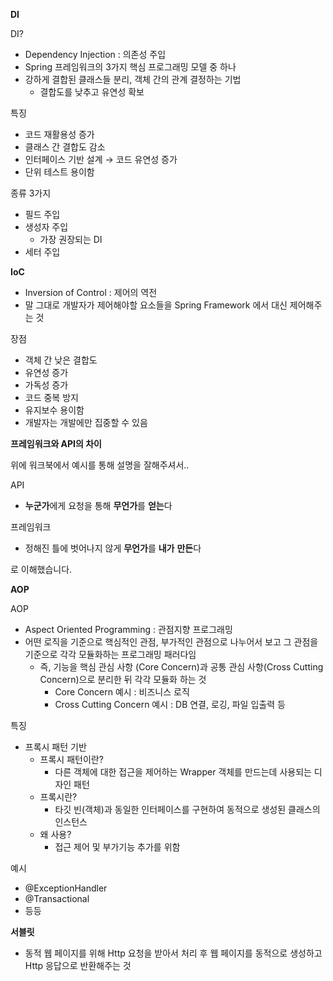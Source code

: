 **DI**

DI?

- Dependency Injection : 의존성 주입
- Spring 프레임워크의 3가지 핵심 프로그래밍 모델 중 하나
- 강하게 결합된 클래스들 분리, 객체 간의 관계 결정하는 기법
    - 결합도를 낮추고 유연성 확보

특징

- 코드 재활용성 증가
- 클래스 간 결합도 감소
- 인터페이스 기반 설계 → 코드 유연성 증가
- 단위 테스트 용이함

종류 3가지

- 필드 주입
- 생성자 주입
    - 가장 권장되는 DI
- 세터 주입

**IoC**
- Inversion of Control : 제어의 역전
- 말 그대로 개발자가 제어해야할 요소들을 Spring Framework 에서 대신 제어해주는 것

장점

- 객체 간 낮은 결합도
- 유연성 증가
- 가독성 증가
- 코드 중복 방지
- 유지보수 용이함
- 개발자는 개발에만 집중할 수 있음

**프레임워크와 API의 차이**

위에 워크북에서 예시를 통해 설명을 잘해주셔서..

API

- **누군가**에게 요청을 통해 **무언가**를 **얻는**다

프레임워크

- 정해진 틀에 벗어나지 않게 **무언가**를 **내가** **만든**다

로 이해했습니다.

**AOP**

AOP

- Aspect Oriented Programming : 관점지향 프로그래밍
- 어떤 로직을 기준으로 핵심적인 관점, 부가적인 관점으로 나누어서 보고 그 관점을 기준으로 각각 모듈화하는 프로그래밍 패러다임
    - 즉, 기능을 핵심 관심 사항 (Core Concern)과 공통 관심 사항(Cross Cutting Concern)으로 분리한 뒤 각각 모듈화 하는 것
        - Core Concern 예시 : 비즈니스 로직
        - Cross Cutting Concern 예시 : DB 연결, 로깅, 파일 입출력 등


특징

- 프록시 패턴 기반
    - 프록시 패턴이란?
        - 다른 객체에 대한 접근을 제어하는 Wrapper 객체를 만드는데 사용되는 디자인 패턴
    - 프록시란?
        - 타깃 빈(객체)과 동일한 인터페이스를 구현하여 동적으로 생성된 클래스의 인스턴스
    - 왜 사용?
        - 접근 제어 및 부가기능 추가를 위함

예시

- @ExceptionHandler
- @Transactional
- 등등

**서블릿**
- 동적 웹 페이지를 위해 Http 요청을 받아서 처리 후 웹 페이지를 동적으로 생성하고 Http 응답으로 반환해주는 것